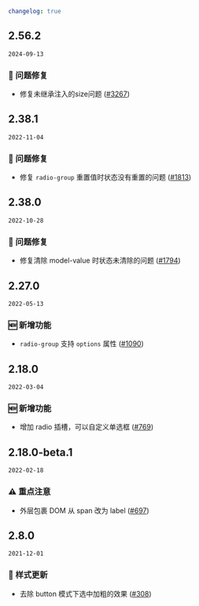 ```yaml
changelog: true
```

## 2.56.2

`2024-09-13`

### 🐛 问题修复

- 修复未继承注入的size问题 ([#3267](https://github.com/arco-design/arco-design-vue/pull/3267))


## 2.38.1

`2022-11-04`

### 🐛 问题修复

- 修复 `radio-group` 重置值时状态没有重置的问题 ([#1813](https://github.com/arco-design/arco-design-vue/pull/1813))


## 2.38.0

`2022-10-28`

### 🐛 问题修复

- 修复清除 model-value 时状态未清除的问题 ([#1794](https://github.com/arco-design/arco-design-vue/pull/1794))


## 2.27.0

`2022-05-13`

### 🆕 新增功能

- `radio-group` 支持 `options` 属性 ([#1090](https://github.com/arco-design/arco-design-vue/pull/1090))


## 2.18.0

`2022-03-04`

### 🆕 新增功能

- 增加 radio 插槽，可以自定义单选框 ([#769](https://github.com/arco-design/arco-design-vue/pull/769))


## 2.18.0-beta.1

`2022-02-18`

### ⚠️ 重点注意

- 外层包裹 DOM 从 span 改为 label ([#697](https://github.com/arco-design/arco-design-vue/pull/697))


## 2.8.0

`2021-12-01`

### 💅 样式更新

- 去除 button 模式下选中加粗的效果 ([#308](https://github.com/arco-design/arco-design-vue/pull/308))

